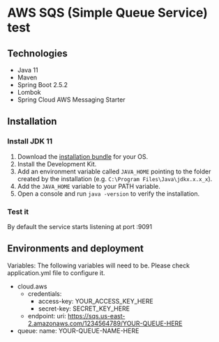 # AWS SQS (Simple Queue Service) test 

  Technologies
  -----------

  - Java 11
  - Maven 
  - Spring Boot 2.5.2
  - Lombok
  - Spring Cloud AWS Messaging Starter
  
  
  Installation
  --------------
  
  ### Install JDK 11
  1. Download the [installation bundle](https://www.oracle.com/java/technologies/javase-jdk11-downloads.html) for your OS.
  2. Install the Development Kit.
  3. Add an environment variable called `JAVA_HOME` pointing to the folder created by the installation (e.g. `C:\Program Files\Java\jdkx.x.x_x`).
  4. Add the `JAVA_HOME` variable to your PATH variable.
  5. Open a console and run `java -version` to verify the installation.
  
  ### Test it
  
  By default the service starts listening at port :9091
  
  Environments and deployment
  ----------------------------
  Variables:
      The following variables will need to be. Please check application.yml file to configure it.
  - cloud.aws
    - credentials:
        - access-key: YOUR_ACCESS_KEY_HERE
        - secret-key: SECRET_KEY_HERE
    - endpoint:
            uri: https://sqs.us-east-2.amazonaws.com/1234564789/YOUR-QUEUE-HERE
  - queue:
      name: YOUR-QUEUE-NAME-HERE
